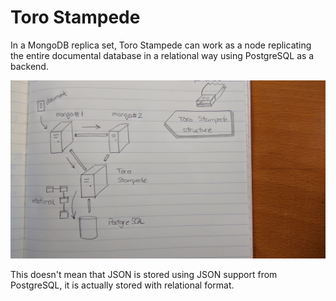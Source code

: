 # Toro Stampede

In a MongoDB replica set, Toro Stampede can work as a node replicating the entire documental database in a relational way using PostgreSQL as a backend.

![Toro Stampede Structure](images/toro_stampede_structure.jpg)

This doesn't mean that JSON is stored using JSON support from PostgreSQL, it is actually stored with relational format.
